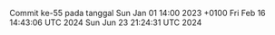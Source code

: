 Commit ke-55 pada tanggal Sun Jan 01 14:00 2023 +0100
Fri Feb 16 14:43:06 UTC 2024
Sun Jun 23 21:24:31 UTC 2024
